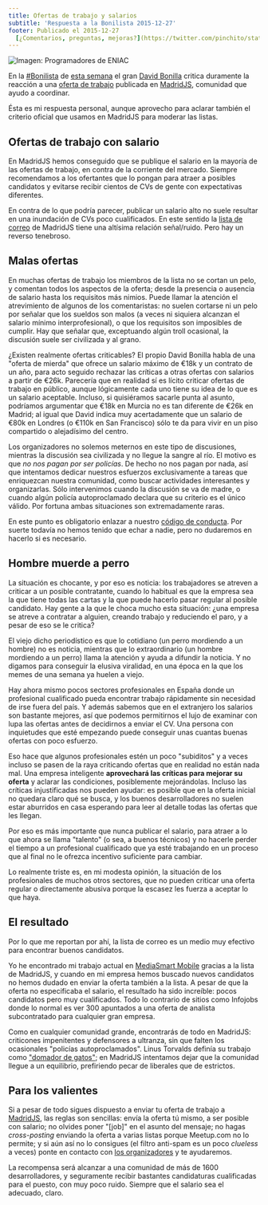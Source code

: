 ```yaml
---
title: Ofertas de trabajo y salarios
subtitle: 'Respuesta a la Bonilista 2015-12-27'
footer: Publicado el 2015-12-27
  [¿Comentarios, preguntas, mejoras?](https://twitter.com/pinchito/status/655149101504425984)
---
```


![Imagen: [Programadores de ENIAC](https://en.wikipedia.org/wiki/File:Eniac.jpg)](pics/eniac.jpg "ENIAC (Electronic Numerical Integrator And Computer) in Philadelphia, Pennsylvania")

En la [#Bonilista](https://twitter.com/hashtag/Bonilista?src=hash)
de [esta semana](http://us2.campaign-archive1.com/?u=374c664073e1a1fa3deca53b4&id=68f64866ac&e=5b801d0177)
el gran [David Bonilla](https://twitter.com/david_bonilla)
critica duramente la reacción a una
[oferta de trabajo](http://www.meetup.com/es/madridjs/messages/75944362/)
publicada en [MadridJS](http://www.meetup.com/es/madridjs/),
comunidad que ayudo a coordinar.

Ésta es mi respuesta personal,
aunque aprovecho para aclarar también el criterio oficial que usamos en MadridJS para moderar las listas.

## Ofertas de trabajo con salario

En MadridJS hemos conseguido que se publique el salario
en la mayoría de las ofertas de trabajo,
en contra de la corriente del mercado.
Siempre recomendamos a los ofertantes que lo pongan para atraer a posibles candidatos
y evitarse recibir cientos de CVs de gente con expectativas diferentes.

En contra de lo que podría parecer,
publicar un salario alto no suele resultar en una inundación de CVs poco cualificados.
En este sentido la
[lista de correo](http://www.meetup.com/es/madridjs/messages/archive/)
de MadridJS tiene una altísima relación señal/ruido.
Pero hay un reverso tenebroso.

## Malas ofertas

En muchas ofertas de trabajo los miembros de la lista no se cortan un pelo,
y comentan todos los aspectos de la oferta;
desde la presencia o ausencia de salario hasta los requisitos más nimios.
Puede llamar la atención el atrevimiento de algunos de los comentaristas:
no suelen cortarse ni un pelo por señalar que los sueldos son malos
(a veces ni siquiera alcanzan el salario mínimo interprofesional),
o que los requisitos son imposibles de cumplir.
Hay que señalar que, exceptuando algún troll ocasional,
la discusión suele ser civilizada y al grano.

¿Existen realmente ofertas criticables?
El propio David Bonilla habla de una
"oferta de mierda" que ofrece un salario máximo de €18k
y un contrato de un año,
para acto seguido rechazar las críticas a otras ofertas
con salarios a partir de €26k.
Parecería que en realidad sí es lícito criticar ofertas de trabajo en público,
aunque lógicamente cada uno tiene su idea de lo que es un salario aceptable.
Incluso, si quisiéramos sacarle punta al asunto,
podríamos argumentar que €18k en Murcia no es tan diferente de €26k en Madrid;
al igual que David indica muy acertadamente que un salario de €80k en Londres
(o €110k en San Francisco)
sólo te da para vivir en un piso compartido
o alejadísimo del centro.

Los organizadores no solemos meternos en este tipo de discusiones,
mientras la discusión sea civilizada y no llegue la sangre al río.
El motivo es que *no nos pagan por ser policías*.
De hecho no nos pagan por nada,
así que intentamos dedicar nuestros esfuerzos exclusivamente
a tareas que enriquezcan nuestra comunidad,
como buscar actividades interesantes y organizarlas.
Sólo intervenimos cuando la discusión se va de madre,
o cuando algún policía autoproclamado declara que su criterio es el único válido.
Por fortuna ambas situaciones son extremadamente raras.

En este punto es obligatorio enlazar a nuestro
[código de conducta](https://github.com/madridjs/talks/blob/master/codigo-conducta.md).
Por suerte todavía no hemos tenido que echar a nadie,
pero no dudaremos en hacerlo si es necesario.

## Hombre muerde a perro

La situación es chocante,
y por eso es noticia:
los trabajadores se atreven a criticar a un posible contratante,
cuando lo habitual es que la empresa sea la que tiene todas las cartas
y la que puede hacerlo pasar regular al posible candidato.
Hay gente a la que le choca mucho esta situación:
¿una empresa se atreve a contratar a alguien,
creando trabajo y reduciendo el paro,
y a pesar de eso se le critica?

El viejo dicho periodístico es que lo cotidiano
(un perro mordiendo a un hombre)
no es noticia,
mientras que lo extraordinario
(un hombre mordiendo a un perro)
llama la atención y ayuda a difundir la noticia.
Y no digamos para conseguir la elusiva viralidad,
en una época en la que los memes de una semana ya huelen a viejo.

Hay ahora mismo pocos sectores profesionales en España
donde un profesional cualificado pueda encontrar trabajo rápidamente
sin necesidad de irse fuera del país.
Y además sabemos que en el extranjero los salarios son bastante mejores,
así que podemos permitirnos el lujo de examinar con lupa las ofertas
antes de decidirnos a enviar el CV.
Una persona con inquietudes que esté empezando puede conseguir
unas cuantas buenas ofertas con poco esfuerzo.

Eso hace que algunos profesionales estén un poco "subiditos"
y a veces incluso se pasen de la raya
criticando ofertas que en realidad no están nada mal.
Una empresa inteligente **aprovechará las críticas
para mejorar su oferta** y aclarar las condiciones,
posiblemente mejorándolas.
Incluso las críticas injustificadas nos pueden ayudar:
es posible que en la oferta inicial no quedara claro qué se busca,
y los buenos desarrolladores no suelen estar aburridos en casa
esperando para leer al detalle todas las ofertas que les llegan.

Por eso es más importante que nunca publicar el salario,
para atraer a lo que ahora se llama "talento"
(o sea, a buenos técnicos)
y no hacerle perder el tiempo a un profesional cualificado que ya esté trabajando
en un proceso que al final no le ofrezca incentivo suficiente para cambiar.

Lo realmente triste es,
en mi modesta opinión,
la situación de los profesionales de muchos otros sectores,
que no pueden criticar una oferta regular o directamente abusiva
porque la escasez les fuerza a aceptar lo que haya.

## El resultado

Por lo que me reportan por ahí,
la lista de correo es un medio muy efectivo para encontrar buenos candidatos.

Yo he encontrado mi trabajo actual en
[MediaSmart Mobile](http://mediasmart.es/)
gracias a la lista de MadridJS,
y cuando en mi empresa hemos buscado nuevos candidatos
no hemos dudado en enviar la oferta también a la lista.
A pesar de que la oferta no especificaba el salario,
el resultado ha sido increíble:
pocos candidatos pero muy cualificados.
Todo lo contrario de sitios como Infojobs
donde lo normal es ver 300 apuntados a una oferta de analista subcontratado
para cualquier gran empresa.

Como en cualquier comunidad grande,
encontrarás de todo en MadridJS:
criticones impenitentes y defensores a ultranza,
sin que falten los ocasionales "policías autoproclamados".
Linus Torvalds definía su trabajo como
["domador de gatos"](http://bobgourley.ulitzer.com/node/46051);
en MadridJS intentamos dejar que la comunidad llegue a un equilibrio,
prefiriendo pecar de liberales que de estrictos.

## Para los valientes

Si a pesar de todo sigues dispuesto a enviar tu oferta de trabajo a
[MadridJS](http://www.meetup.com/es/madridjs/messages/archive/),
las reglas son sencillas:
envía la oferta tú mismo, a ser posible con salario;
no olvides poner "[job]" en el asunto del mensaje;
no hagas _cross-posting_ enviando la oferta a varias listas
porque Meetup.com no lo permite;
y si aún así no lo consigues
(el filtro anti-spam es un poco _clueless_ a veces)
ponte en contacto con
[los organizadores](http://www.meetup.com/es/madridjs/members/?op=leaders)
y te ayudaremos.

La recompensa será alcanzar a una comunidad de más de 1600 desarrolladores,
y seguramente recibir bastantes candidaturas cualificadas para el puesto,
con muy poco ruido.
Siempre que el salario sea el adecuado, claro.

